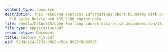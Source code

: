 ```yaml
---
content_type: resource
description: This resource contains informations about boundary with prescribed pressure,
  2-D Spike Nozzle and XRS-2200 engine data.
file: /media/https%3A/open-learning-course-data-rc.s3.amazonaws.com/16-512-rocket-propulsion-fall-2005/52d4ca845732d962c5e49697f8b99533_lecture_4_5.pdf
file_type: application/pdf
resourcetype: Document
title: lecture_4_5.pdf
uid: 52d4ca84-5732-d962-c5e4-9697f8b99533
---
```

